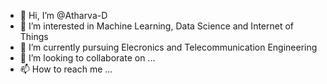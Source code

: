 - 👋 Hi, I’m @Atharva-D
- 👀 I’m interested in Machine Learning, Data Science and Internet of Things
- 🌱 I’m currently pursuing Elecronics and Telecommunication Engineering
- 💞️ I’m looking to collaborate on ...
- 📫 How to reach me ...

<!---
Atharva-D/Atharva-D is a ✨ special ✨ repository because its `README.md` (this file) appears on your GitHub profile.
You can click the Preview link to take a look at your changes.
--->
